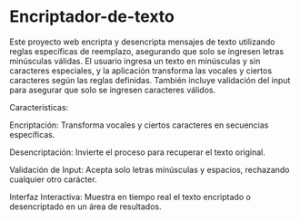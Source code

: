 # Encriptador-de-texto
Este proyecto web encripta y desencripta mensajes de texto utilizando reglas específicas de reemplazo, asegurando que solo se ingresen letras minúsculas válidas.
El usuario ingresa un texto en minúsculas y sin caracteres especiales, y la aplicación transforma las vocales y ciertos caracteres según las reglas definidas. También incluye validación del input para asegurar que solo se ingresen caracteres válidos.

Características:

Encriptación: Transforma vocales y ciertos caracteres en secuencias específicas.

Desencriptación: Invierte el proceso para recuperar el texto original.

Validación de Input: Acepta solo letras minúsculas y espacios, rechazando cualquier otro carácter.

Interfaz Interactiva: Muestra en tiempo real el texto encriptado o desencriptado en un área de resultados.
